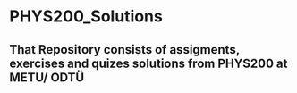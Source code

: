 # PHYS200_Solutions
## That Repository consists of assigments, exercises and quizes solutions from PHYS200 at METU/ ODTÜ

